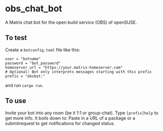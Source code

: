 # obs_chat_bot

A Matrix chat bot for the open build service (OBS) of openSUSE.

## To test
Create a `botconfig.toml` file like this:
```
user = "botname"
password = "bot_password"
homeserver_url = "https://your.matrix-homeserver.com"
# Optional: Bot only interprets messages starting with this prefix
prefix = "obsbot:"
```

and run `cargo run`.

## To use
Invite your bot into any room (be it 1:1 or group-chat).
Type `[prefix]help` to get more info.
It boils down to: Paste in a URL of a package or a submitrequest to get notifications for changed status.
